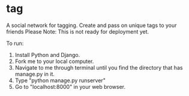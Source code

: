 # tag
A social network for tagging. Create and pass on unique tags to your friends
Please Note: This is not ready for deployment yet.

To run:

1. Install Python and Django.
2. Fork me to your local computer.
3. Navigate to me through terminal until you find the directory that has manage.py in it.
4. Type "python manage.py runserver"
5. Go to "localhost:8000" in your web browser.
